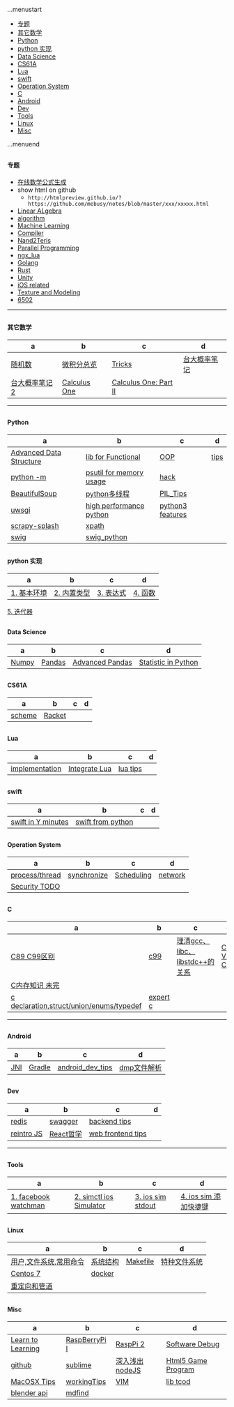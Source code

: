 ...menustart

 - [专题](#041d1704a45f737ddaa4380bcf1dfcc7)
 - [其它数学](#8443a5022727ccc209d315492559f16f)
 - [Python](#a7f5f35426b927411fc9231b56382173)
 - [python 实现](#0c3266dd9928d074e79930f98b42ed7d)
 - [Data Science](#c78e2ad97b328dbafbd49edf182136f3)
 - [CS61A](#6967a2c7c19fa61c072a4b0a1072e9c7)
 - [Lua](#0ae9478a1db9d1e2c48efa49eac1c7c6)
 - [swift](#818056dbd7e201243206b9c7cd88481c)
 - [Operation System](#aac4d78ee7d18636803896f8b8c16aa6)
 - [C](#0d61f8370cad1d412f80b84d143e1257)
 - [Android](#e84e30b9390cdb64db6db2c9ab87846d)
 - [Dev](#55f37d1fd483f6a85379640fe51aafa8)
 - [Tools](#8625e1de7be14c39b1d14dc03d822497)
 - [Linux](#edc9f0a5a5d57797bf68e37364743831)
 - [Misc](#74248c725e00bf9fe04df4e35b249a19)

...menuend


<h2 id="041d1704a45f737ddaa4380bcf1dfcc7"></h2>

####  专题

 - [在线数学公式生成](http://codecogs.com/latex/eqneditor.php)
 - show html on github
    - `http://htmlpreview.github.io/?https://github.com/mebusy/notes/blob/master/xxx/xxxxx.html`
 - [Linear ALgebra](https://github.com/mebusy/notes/blob/master/dev_notes/LA_readme.md) 
 - [algorithm](https://github.com/mebusy/notes/blob/master/dev_notes/Algorithm_readme.md)
 - [Machine Learning](https://github.com/mebusy/notes/blob/master/dev_notes/ML_readme.md)
 - [Compiler](https://github.com/mebusy/notes/blob/master/dev_notes/Compiler_readme.md)
 - [Nand2Teris](https://github.com/mebusy/notes/blob/master/dev_notes/N2T_readme.md)
 - [Parallel Programming](https://github.com/mebusy/notes/blob/master/dev_notes/ParallelProgramming_readme.md)
 - [ngx_lua](https://github.com/mebusy/notes/blob/master/dev_notes/ngx_lua/readme.md)
 - [Golang](https://github.com/mebusy/notes/blob/master/dev_notes/golang_readme.md)
 - [Rust](https://github.com/mebusy/notes/blob/master/dev_notes/rust_readme.md)
 - [Unity](https://github.com/mebusy/notes/blob/master/dev_notes/U3D_readme.md)
 - [iOS related](https://github.com/mebusy/notes/blob/master/dev_notes/ios/ios_readme.md)
 - [Texture and Modeling](https://github.com/mebusy/notes/blob/master/dev_notes/textAndModeling_readme.md)
 - [6502](https://github.com/mebusy/notes/blob/master/dev_notes/6502_readme.md)

---


<h2 id="8443a5022727ccc209d315492559f16f"></h2>

#### 其它数学

 a | b | c | d
--- | --- | --- | ---
[随机数](https://github.com/mebusy/notes/blob/master/dev_notes/Dev_Random.md) | [微积分总览](https://github.com/mebusy/notes/blob/master/dev_notes/微积分总览.md) | [Tricks](https://github.com/mebusy/notes/blob/master/dev_notes/Tricks.md) |  [台大概率笔记](https://github.com/mebusy/notes/blob/master/dev_notes/TaiwanU_probability.md)
[台大概率笔记2](https://github.com/mebusy/notes/blob/master/dev_notes/TaiwanU_probability2.md) |  [Calculus One](https://github.com/mebusy/notes/blob/master/dev_notes/CalculusOne.md) | [Calculus One: Part II](https://github.com/mebusy/notes/blob/master/dev_notes/CalculusOne_part2.md) |


---
<h2 id="a7f5f35426b927411fc9231b56382173"></h2>

#### Python

 a | b | c | d
--- | --- | --- | ---
[Advanced Data Structure](https://github.com/mebusy/notes/blob/master/dev_notes/python_highlevel_datastructure.md) |  [lib for Functional](https://github.com/mebusy/notes/blob/master/dev_notes/python_functional_programming.md) | [OOP](https://github.com/mebusy/notes/blob/master/dev_notes/python_oop.md)  |  [tips](https://github.com/mebusy/notes/blob/master/dev_notes/python_tips_1.md) 
[python -m](http://pythonwise.blogspot.hk/2015/01/python-m.html) | [psutil for memory usage](https://github.com/mebusy/notes/blob/master/dev_notes/python_mem_monitor.md) | [hack](https://github.com/mebusy/notes/blob/master/dev_notes/python_hack.md)
[BeautifulSoup](https://github.com/mebusy/notes/blob/master/dev_notes/PY_BeautifulSoup.md)  | [python多线程](https://github.com/mebusy/notes/blob/master/dev_notes/PY_multiprocessing.md) | [PIL_Tips](https://github.com/mebusy/notes/blob/master/dev_notes/PIL_tips.md) | 
[uwsgi](https://github.com/mebusy/notes/blob/master/dev_notes/python_uwsgi.md) | [high performance python](https://github.com/mebusy/notes/blob/master/dev_notes/highPerformancePython.md) | [python3 features](https://github.com/mebusy/notes/blob/master/dev_notes/python3.md) |  
[scrapy-splash](https://github.com/mebusy/notes/blob/master/dev_notes/scrapy.md) |  [xpath](https://github.com/mebusy/notes/blob/master/dev_notes/xpath.md) |
[swig](https://github.com/mebusy/notes/blob/master/dev_notes/Interfacing_C_Python_withSWIG.md) | [swig_python](https://github.com/mebusy/notes/blob/master/dev_notes/swig_python.md) | 


<h2 id="0c3266dd9928d074e79930f98b42ed7d"></h2>

#### python 实现

 a | b | c | d
--- | --- | --- | ---
[1. 基本环境](https://github.com/mebusy/notes/blob/master/dev_notes/pythonImpl.md) | [2. 内置类型](https://github.com/mebusy/notes/blob/master/dev_notes/pythonImpl2.md) | [3. 表达式](https://github.com/mebusy/notes/blob/master/dev_notes/pythonImpl3.md) | [4. 函数](https://github.com/mebusy/notes/blob/master/dev_notes/pythonImpl4.md) 
[5. 迭代器](https://github.com/mebusy/notes/blob/master/dev_notes/pythonImpl5.md)

<h2 id="c78e2ad97b328dbafbd49edf182136f3"></h2>

#### Data Science

 a | b | c | d
--- | --- | --- | ---
[Numpy](https://github.com/mebusy/notes/blob/master/dev_notes/numpy_tips.md) | [Pandas](https://github.com/mebusy/notes/blob/master/dev_notes/Pandas.md) | [Advanced Pandas](https://github.com/mebusy/notes/blob/master/dev_notes/Pandas_advanced.md) | [Statistic in Python](https://github.com/mebusy/notes/blob/master/dev_notes/Pands_StatisticalAnalysisInPython.md)

<h2 id="6967a2c7c19fa61c072a4b0a1072e9c7"></h2>

#### CS61A 

 a | b | c | d
--- | --- | --- | ---
[scheme](https://github.com/mebusy/notes/blob/master/dev_notes/CS61A_sp17.md) | [Racket](https://github.com/mebusy/notes/blob/master/Racket.md)


<h2 id="0ae9478a1db9d1e2c48efa49eac1c7c6"></h2>

#### Lua

 a | b | c | d
--- | --- | --- | ---
[implementation](https://github.com/mebusy/notes/blob/master/dev_notes/LuaSC.md) | [Integrate Lua](https://github.com/mebusy/notes/blob/master/dev_notes/luaIntegrate.md) | [lua tips](https://github.com/mebusy/notes/blob/master/dev_notes/lua_tips.md) | 


<h2 id="818056dbd7e201243206b9c7cd88481c"></h2>

#### swift

 a | b | c | d
--- | --- | --- | ---
[swift in Y minutes](https://github.com/mebusy/notes/blob/master/dev_notes/learnSwiftInYMinutes.md) | [swift from python](https://github.com/mebusy/notes/blob/master/dev_notes/swift_from_python.md) |


<h2 id="aac4d78ee7d18636803896f8b8c16aa6"></h2>

#### Operation System 

a | b | c | d
--- | --- | --- | --- 
[process/thread](https://github.com/mebusy/notes/blob/master/dev_notes/OS.md) | [synchronize](https://github.com/mebusy/notes/blob/master/dev_notes/OS2.md) | [Scheduling](https://github.com/mebusy/notes/blob/master/dev_notes/OS3_scheduling.md) | [network](https://github.com/mebusy/notes/blob/master/dev_notes/OS_Network_and_Distributed_Systems.md) 
[Security TODO](https://github.com/mebusy/notes/blob/master/dev_notes/OS_ProtectionSecurityinDistributedSystems.md) | 


<h2 id="0d61f8370cad1d412f80b84d143e1257"></h2>

#### C

 a | b | c | d
--- | --- | --- | ---
[C89 C99区别](https://github.com/mebusy/notes/blob/master/dev_notes/C_C89_vs_C99.md) | [c99](https://github.com/mebusy/notes/blob/master/dev_notes/C99.md) | [理清gcc、libc、libstdc++的关系](https://github.com/mebusy/notes/blob/master/dev_notes/CLib.md) | [C VS C++](https://github.com/mebusy/notes/blob/master/dev_notes/c_vs_c++.md)
[C内存知识 未完](https://github.com/mebusy/notes/blob/master/dev_notes/c_memory.md) | 
[c declaration,struct/union/enums/typedef](https://github.com/mebusy/notes/blob/master/dev_notes/c_declaration.md) | [expert c](https://github.com/mebusy/notes/blob/master/dev_notes/expert_c.md) | 

---
<h2 id="e84e30b9390cdb64db6db2c9ab87846d"></h2>

#### Android

 a | b | c | d
--- | --- | --- | ---
[JNI](https://github.com/mebusy/notes/blob/master/dev_notes/JNI.md) | [Gradle](https://github.com/mebusy/notes/blob/master/dev_notes/gradle_notes.md) | [android_dev_tips](https://github.com/mebusy/notes/blob/master/dev_notes/android_dev_tips.md) | [dmp文件解析](https://github.com/mebusy/notes/blob/master/dev_notes/android_dmp.md)



<h2 id="55f37d1fd483f6a85379640fe51aafa8"></h2>

#### Dev

 a | b | c | d
--- | --- | --- | ---
[redis](https://github.com/mebusy/notes/blob/master/dev_notes/redis.md) | [swagger](https://github.com/mebusy/notes/blob/master/swagger.md) |  [backend tips](https://github.com/mebusy/notes/blob/master/dev_notes/backend_tips.md) | 
[reintro JS](https://github.com/mebusy/notes/blob/master/dev_notes/reintro_JS.md) | [React哲学](https://github.com/mebusy/notes/blob/master/dev_notes/react_philosophy.md)  |  [web frontend tips](https://github.com/mebusy/notes/blob/master/dev_notes/web_frontend_note.md) | 





---
<h2 id="8625e1de7be14c39b1d14dc03d822497"></h2>

#### Tools

 a | b | c | d
--- | --- | --- | ---
[1. facebook watchman ](https://github.com/mebusy/notes/blob/master/dev_notes/TOOL_watchman.md)   |    [2. simctl ios Simulator ](https://github.com/mebusy/notes/blob/master/dev_notes/TOOL_simctl_iOS_simulator.md)   | [3. ios sim stdout ](https://github.com/mebusy/notes/blob/master/dev_notes/TOOL_ios_sim_stdout_redirect.md)   | [4. ios sim 添加快捷键](https://github.com/mebusy/notes/blob/master/dev_notes/TOOL_ios_sim_shortcut_key.md)



<h2 id="edc9f0a5a5d57797bf68e37364743831"></h2>

#### Linux

 a | b | c | d
--- | --- | --- | ---
[用户,文件系统,常用命令](https://github.com/mebusy/notes/blob/master/dev_notes/Linux_fan.md) | [系统结构](https://github.com/mebusy/notes/blob/master/dev_notes/Linux_fan3.md) | [Makefile](https://github.com/mebusy/notes/blob/master/dev_notes/Linux_fan8.md) | [特种文件系统](https://github.com/mebusy/notes/blob/master/dev_notes/Linux_fan9.md)
[Centos 7](https://github.com/mebusy/notes/blob/master/dev_notes/Centos7.md) | [docker](https://github.com/mebusy/notes/blob/master/dev_notes/docker.md)  | 
[重定向和管道 ](https://github.com/mebusy/notes/blob/master/dev_notes/LINUX_%E9%87%8D%E5%AE%9A%E5%90%91%E5%92%8C%E7%AE%A1%E9%81%93.md)  | 


<h2 id="74248c725e00bf9fe04df4e35b249a19"></h2>

#### Misc 

 a | b | c | d
--- | --- | --- | ---
[Learn to Learning](https://github.com/mebusy/notes/blob/master/dev_notes/Learn2Learning.md) | [RaspBerryPi I](https://github.com/mebusy/notes/blob/master/dev_notes/RaspberryPi_I.md) | [RaspPi 2](https://github.com/mebusy/notes/blob/master/dev_notes/RASPI_2.md) | [Software Debug](https://github.com/mebusy/notes/blob/master/dev_notes/SoftwareDebugging.md) 
[github](https://github.com/mebusy/notes/blob/master/dev_notes/github.md) | [sublime](https://github.com/mebusy/notes/blob/master/dev_notes/sublime.md)   | [深入浅出nodeJS](https://github.com/mebusy/notes/blob/master/dev_notes/深入浅出nodeJS.md)	| [Html5 Game Program](https://github.com/mebusy/notes/blob/master/dev_notes/Html5GameProgramming.md)
[MacOSX Tips](https://github.com/mebusy/notes/blob/master/dev_notes/MacOSX_Tips.md) | [workingTips](https://github.com/mebusy/notes/blob/master/dev_notes/workingTips.md)	|  [VIM](https://github.com/mebusy/notes/blob/master/dev_notes/vim.md) | [lib tcod](https://github.com/mebusy/notes/blob/master/dev_notes/libtcod_python.md) 
[blender api](https://github.com/mebusy/notes/blob/master/dev_notes/blender.md) | [mdfind](https://github.com/mebusy/notes/blob/master/dev_notes/mdfind.md) | 




